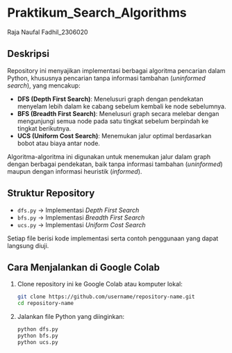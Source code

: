 # Praktikum_Search_Algorithms
Raja Naufal Fadhil_2306020

## Deskripsi
Repository ini menyajikan implementasi berbagai algoritma pencarian dalam Python, khususnya pencarian tanpa informasi tambahan (*uninformed search*), yang mencakup:

- **DFS (Depth First Search)**: Menelusuri graph dengan pendekatan menyelam lebih dalam ke cabang sebelum kembali ke node sebelumnya.
- **BFS (Breadth First Search)**: Menelusuri graph secara melebar dengan mengunjungi semua node pada satu tingkat sebelum berpindah ke tingkat berikutnya.
- **UCS (Uniform Cost Search)**: Menemukan jalur optimal berdasarkan bobot atau biaya antar node.

Algoritma-algoritma ini digunakan untuk menemukan jalur dalam graph dengan berbagai pendekatan, baik tanpa informasi tambahan (*uninformed*) maupun dengan informasi heuristik (*informed*).

## Struktur Repository
- `dfs.py` → Implementasi *Depth First Search*
- `bfs.py` → Implementasi *Breadth First Search*
- `ucs.py` → Implementasi *Uniform Cost Search*

Setiap file berisi kode implementasi serta contoh penggunaan yang dapat langsung diuji.

##  Cara Menjalankan di Google Colab
1. Clone repository ini ke Google Colab atau komputer lokal:
   ```bash
   git clone https://github.com/username/repository-name.git
   cd repository-name
   ```
2. Jalankan file Python yang diinginkan:
   ```bash
   python dfs.py
   python bfs.py
   python ucs.py
   ```

